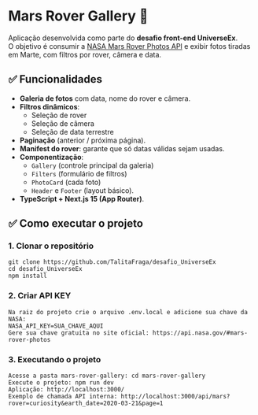 
# Mars Rover Gallery 🚀

Aplicação desenvolvida como parte do **desafio front-end UniverseEx**.  
O objetivo é consumir a [NASA Mars Rover Photos API](https://api.nasa.gov/#mars-rover-photos) e exibir fotos tiradas em Marte, com filtros por rover, câmera e data.


## ✅ Funcionalidades

- **Galeria de fotos** com data, nome do rover e câmera.  
- **Filtros dinâmicos**:  
  - Seleção de rover  
  - Seleção de câmera  
  - Seleção de data terrestre  
- **Paginação** (anterior / próxima página).  
- **Manifest do rover**: garante que só datas válidas sejam usadas.  
- **Componentização**:  
  - `Gallery` (controle principal da galeria)  
  - `Filters` (formulário de filtros)  
  - `PhotoCard` (cada foto)  
  - `Header` e `Footer` (layout básico).  
- **TypeScript + Next.js 15 (App Router)**.  

## ✅ Como executar o projeto 

### 1. Clonar o repositório
```
git clone https://github.com/TalitaFraga/desafio_UniverseEx
cd desafio_UniverseEx
npm install
```

### 2. Criar API KEY
```
Na raiz do projeto crie o arquivo .env.local e adicione sua chave da NASA:
NASA_API_KEY=SUA_CHAVE_AQUI
Gere sua chave gratuita no site oficial: https://api.nasa.gov/#mars-rover-photos
```

### 3. Executando o projeto
```
Acesse a pasta mars-rover-gallery: cd mars-rover-gallery
Execute o projeto: npm run dev
Aplicação: http://localhost:3000/
Exemplo de chamada API interna: http://localhost:3000/api/mars?rover=curiosity&earth_date=2020-03-21&page=1
```
